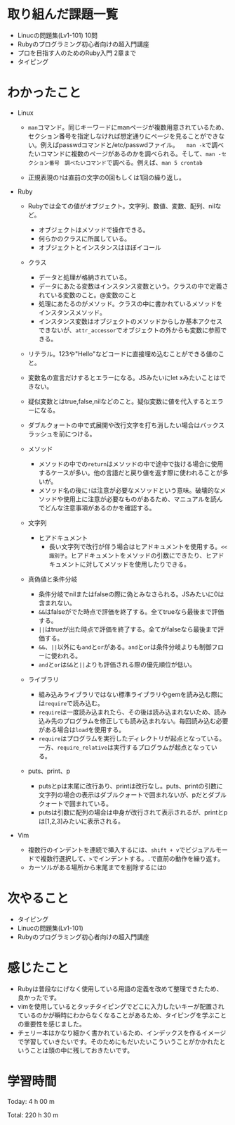 # 取り組んだ課題一覧
- Linucの問題集(Lv1-101) 10問
- Rubyのプログラミング初心者向けの超入門講座
- プロを目指す人のためのRuby入門 2章まで
- タイピング

# わかったこと
- Linux
    - `man`コマンド。同じキーワードにmanページが複数用意されているため、セクション番号を指定しなければ想定通りにページを見ることができない。例えばpasswdコマンドと/etc/passwdファイル。
    　`man -k`で調べたいコマンドに複数のページがあるのかを調べられる。そして、`man -セクション番号　調べたいコマンド`で調べる。例えば、`man 5 crontab`

    - 正規表現の`?`は直前の文字の0回もしくは1回の繰り返し。

- Ruby
    - Rubyでは全ての値がオブジェクト。文字列、数値、変数、配列、nilなど。
        - オブジェクトはメソッドで操作できる。
        - 何らかのクラスに所属している。
        - オブジェクトとインスタンスはほぼイコール

    - クラス
        - データと処理が格納されている。
        - データにあたる変数はインスタンス変数という。クラスの中で定義されている変数のこと。@変数のこと
        - 処理にあたるのがメソッド。クラスの中に書かれているメソッドをインスタンスメソッド。
        - インスタンス変数はオブジェクトのメソッドからしか基本アクセスできないが、`attr_accessor`でオブジェクトの外からも変数に参照できる。 

    - リテラル。123や"Hello"などコードに直接埋め込むことができる値のこと。

    - 変数名の宣言だけするとエラーになる。JSみたいにlet xみたいことはできない。
    - 疑似変数とはtrue,false,nilなどのこと。疑似変数に値を代入するとエラーになる。

    - ダブルクォートの中で式展開や改行文字を打ち消したい場合はバックスラッシュを前につける。
    
    - メソッド
        - メソッドの中での`return`はメソッドの中で途中で抜ける場合に使用するケースが多い。他の言語だと戻り値を返す際に使われることが多いが。
        - メソッド名の後に`!`は注意が必要なメソッドという意味。破壊的なメソッドや使用上に注意が必要なものがあるため、マニュアルを読んでどんな注意事項があるのかを確認する。

    - 文字列
        - ヒアドキュメント
            - 長い文字列で改行が伴う場合はヒアドキュメントを使用する。`<<識別子`。ヒアドキュメントをメソッドの引数にできたり、ヒアドキュメントに対してメソッドを使用したりできる。

    - 真偽値と条件分岐
         - 条件分岐でnilまたはfalseの際に偽とみなさられる。JSみたいに0は含まれない。 
         - `&&`はfalseがでた時点で評価を終了する。全てtrueなら最後まで評価する。
         - `||`はtrueが出た時点で評価を終了する。全てがfalseなら最後まで評価する。
         - `&&`、`||`以外にも`and`と`or`がある。`and`と`or`は条件分岐よりも制御フローに使われる。
         - `and`と`or`は`&&`と`||`よりも評価される際の優先順位が低い。

    - ライブラリ
        - 組み込みライブラリではない標準ライブラリやgemを読み込む際には`require`で読み込む。
        - `require`は一度読み込まれたら、その後は読み込まれないため、読み込み先のプログラムを修正しても読み込まれない。毎回読み込む必要がある場合は`load`を使用する。
        - `require`はプログラムを実行したディレクトリが起点となっている。一方、`require_relative`は実行するプログラムが起点となっている。

    - puts、print、p
        - putsとpは末尾に改行あり、printは改行なし。puts、printの引数に文字列の場合の表示はダブルクォートで囲まれないが、pだとダブルクォートで囲まれている。
        - putsは引数に配列の場合は中身が改行されて表示されるが、printとpは[1,2,3]みたいに表示される。

- Vim
    - 複数行のインデントを連続で挿入するには、`shift + v`でビジュアルモードで複数行選択して、`>`でインデントする。`.`で直前の動作を繰り返す。
    - カーソルがある場所から末尾までを削除するには`D`

# 次やること
- タイピング
- Linucの問題集(Lv1-101)
- Rubyのプログラミング初心者向けの超入門講座

# 感じたこと
- Rubyは普段なにげなく使用している用語の定義を改めて整理できたため、良かったです。
- vimを使用しているとタッチタイピングでどこに入力したいキーが配置されているのかが瞬時にわからなくなることがあるため、タイピングを学ぶことの重要性を感じました。
- チェリー本はかなり細かく書かれているため、インデックスを作るイメージで学習していきたいです。そのためにもだいたいこういうことがかかれたということは頭の中に残しておきたいです。

# 学習時間
Today: 4 h 00 m

Total: 220 h 30 m





